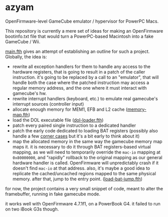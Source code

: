 # azyam
OpenFirmware-level GameCube emulator / hypervisor for PowerPC Macs.

This repository is currently a mere set of ideas for making an OpenFirmware bootinfo.txt file that would turn a PowerPC-based Macintosh into a fake GameCube / Wii.

[main.fth](src/main.fth) gives an attempt of establishing an outline for such a project. Globally, the idea is:

- rewrite all exception handlers for them to handle any access to the hardware registers, that is going to result in a patch of the caller instruction. it's going to be replaced by a call to an "emulator", that will handle both the case where the patched instruction may access a regular memory address, and the one where it must interact with gamecube's hw.
- rewrite interrupt handlers (keyboard, etc.) to emulate real gamecube's interrupt sources (controller input)
- allocate enough memory for MEM1, EFB and L2 cache ([memory-map.fth](src/memory-map.fth))
- load the DOL executable file ([dol-loader.fth](src/dol-loader.fth))
- patch every paired single instruction to a dedicated handler
- patch the early code dedicated to loading BAT registers (possibly also handle a few [corner cases](https://dolphin-emu.org/blog/2016/09/06/booting-the-final-gc-game/) but it's a bit early to think about it)
- map the allocated memory in the same way the gamecube memory map maps it. it is necessary to do it through BAT registers-based virtual mapping, as we will need to temporarily override the ``mac-io`` mapping at ``0x80000000``, and "rapidly" rollback to the original mapping as our general hardware handler is called. OpenFirmware will unpredictably crash if it doesn't find ``mac-io`` at that address. also, it's maybe a good idea to replicate the cached/uncached regions mapped to the same physical memory. after that, jump to the entry point. ([load-bat-jump.fth](src/load-bat-jump.fth)) 

for now, the project contains a very small snippet of code, meant to alter the framebuffer, running in fake gamecube mode.

it works well with OpenFirmware 4.7.1f1, on a PowerBook G4. it failed to run on two iBook G3s though.
